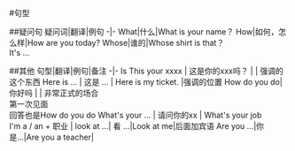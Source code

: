 #句型

##疑问句
疑问词|翻译|例句
-|-
What|什么|What is your name？
How|如何，怎么样|How are you today?
Whose|谁的|Whose shirt is that？<br>It's …


##其他
句型|翻译|例句|备注
-|-
Is This your xxxx | 这是你的xxx吗？ | | 强调的这个东西
Here is … | 这是 … | Here is my ticket. |强调的位置
How do you do| 你好吗 | | 非常正式的场合<br>第一次见面<br>回答也是How do you do
What's your … | 请问你的xx | What's your job <br> I'm a / an + 职业 |
look at …| 看 …|Look at me|后面加宾语
Are you …|你是…|Are you a teacher|